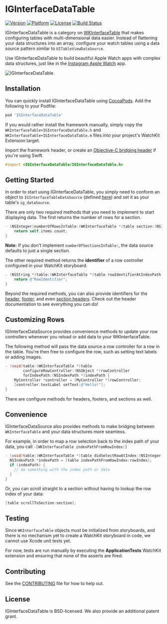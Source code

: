 # IGInterfaceDataTable

[![Version](http://img.shields.io/cocoapods/v/IGInterfaceDataTable.svg)](http://cocoapods.org/?q=IGInterfaceDataTable)
[![Platform](http://img.shields.io/cocoapods/p/IGInterfaceDataTable.svg)]()
[![License](http://img.shields.io/cocoapods/l/IGInterfaceDataTable.svg)](https://github.com/Instagram/IGInterfaceDataTable/blob/master/LICENSE)
[![Build Status](https://travis-ci.org/Instagram/IGInterfaceDataTable.svg)](https://travis-ci.org/Instagram/IGInterfaceDataTable)

IGInterfaceDataTable is a category on [WKInterfaceTable](https://developer.apple.com/library/prerelease/ios/documentation/WatchKit/Reference/WKInterfaceTable_class/index.html) that makes configuring tables with multi-dimensional data easier. Instead of flattening your data structures into an array, configure your watch tables using a data source pattern similar to `UITableViewDataSource`.

Use IGInterfaceDataTable to build beautiful Apple Watch apps with complex data structures, just like in the [Instagram Apple Watch](http://www.apple.com/watch/app-store-apps/#instagram) app.

![IGInterfaceDataTable](https://github.com/Instagram/IGInterfaceDataTable/blob/master/images/example.jpg)

## Installation

You can quickly install IGInterfaceDataTable using [CocoaPods](http://cocoapods.org). Add the following to your Podfile:

```ruby
pod 'IGInterfaceDataTable'
```

If you would rather install the framework manually, simply copy the `WKInterfaceTable+IGInterfaceDataTable.h` and `WKInterfaceTable+IGInterfaceDataTable.m` files into your project's WatchKit Extension target.

Import the framework header, or create an [Objective-C bridging header](https://developer.apple.com/library/ios/documentation/Swift/Conceptual/BuildingCocoaApps/MixandMatch.html) if you're using Swift.

```objective-c
#import <IGInterfaceDataTable/IGInterfaceDataTable.h>
```

## Getting Started

In order to start using IGInterfaceDataTable, you simply need to conform an object to `IGInterfaceTableDataSource` (defined [here](https://github.com/Instagram/IGInterfaceDataTable/blob/master/IGInterfaceDataTable/WKInterfaceTable%2BIGInterfaceDataTable.h)) and set it as your table's `ig_dataSource`.

There are only two required methods that you need to implement to start displaying data. The first returns the number of rows for a section.

```objective-c
- (NSInteger)numberOfRowsInTable:(WKInterfaceTable *)table section:(NSInteger)section {
    return self.items.count;
}
```

**Note:** If you don't implement `numberOfSectionsInTable:`, the data source defaults to just a single section.

The other required method returns the **identifier** of a row controller configured in your WatchKit storyboard.

```objective-c
- (NSString *)table:(WKInterfaceTable *)table rowIdentifierAtIndexPath:(NSIndexPath *)indexPath {
    return @"RowIdentifier";
}
```

Beyond the required methods, you can also provide identifiers for the [header](https://github.com/Instagram/IGInterfaceDataTable/blob/master/IGInterfaceDataTable/WKInterfaceTable%2BIGInterfaceDataTable.h#L51), [footer](https://github.com/Instagram/IGInterfaceDataTable/blob/master/IGInterfaceDataTable/WKInterfaceTable%2BIGInterfaceDataTable.h#L58), and even [section headers](https://github.com/Instagram/IGInterfaceDataTable/blob/master/IGInterfaceDataTable/WKInterfaceTable%2BIGInterfaceDataTable.h#L97). Check out the header documentation to see everything you can do!

## Customizing Rows

IGInterfaceDataSource provides convenience methods to update your row controllers whenever you reload or add data to your WKInterfaceTable.

The following method will pass the data source a row controller for a row in the table. You're then free to configure the row, such as setting text labels or adding images.

```objective-c
- (void)table:(WKInterfaceTable *)table 
        configureRowController:(NSObject *)rowController 
        forIndexPath:(NSIndexPath *)indexPath {
    MyController *controller = (MyController *)rowController;
    [controller.textLabel setText:@"Hello!"];
}
```

There are configure methods for headers, footers, and sections as well.

## Convenience

IGInterfaceDataSource also provides methods to make bridging between `WKInterfaceTable` and your data structures more seamless.

For example, in order to map a row selection back to the index path of your data, you call `-[WKInterfaceTable indexPathFromRowIndex:]`

```objective-c
- (void)table:(WKInterfaceTable *)table didSelectRowAtIndex:(NSInteger)rowIndex {
  NSIndexPath *indexPath = [table indexPathFromRowIndex:rowIndex];
  if (indexPath) {
    // do something with the index path or data
  }
}
```

Or, you can scroll straight to a section without having to lookup the row index of your data:

```objective-c
[table scrollToSection:section];
```

## Testing

Since `WKInterfaceTable` objects must be initialized from storyboards, and there is no mechanism yet to create a WatchKit storyboard in code, we cannot use Xcode unit tests yet.

For now, tests are run manually by executing the **ApplicationTests** WatchKit extension and ensuring that none of the asserts are fired.

## Contributing

See the [CONTRIBUTING](https://github.com/Instagram/IGInterfaceDataTable/blob/master/CONTRIBUTING.md) file for how to help out.

## License

IGInterfaceDataTable is BSD-licensed. We also provide an additional patent grant.
